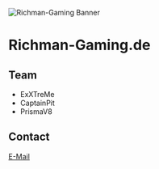 ![Richman-Gaming Banner](assets/banner.png)
# Richman-Gaming.de

## Team
- ExXTreMe
- CaptainPit
- PrismaV8

## Contact
[E-Mail](info@richman-gaming.de)
